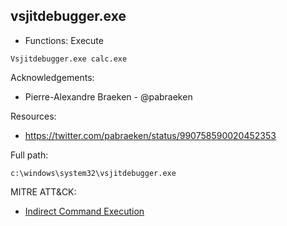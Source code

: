 ## vsjitdebugger.exe

* Functions: Execute

```
Vsjitdebugger.exe calc.exe
```

Acknowledgements:
* Pierre-Alexandre Braeken - @pabraeken


Resources:
* https://twitter.com/pabraeken/status/990758590020452353

Full path:
```
c:\windows\system32\vsjitdebugger.exe
```
MITRE ATT&CK:
* [Indirect Command Execution](https://attack.mitre.org/wiki/Technique/T1202)
